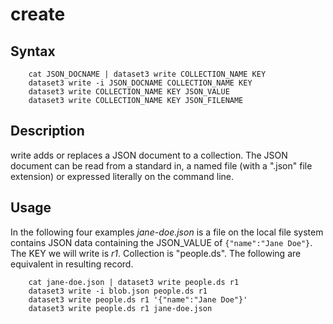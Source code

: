 
create
======

Syntax
------

~~~shell
    cat JSON_DOCNAME | dataset3 write COLLECTION_NAME KEY
    dataset3 write -i JSON_DOCNAME COLLECTION_NAME KEY
    dataset3 write COLLECTION_NAME KEY JSON_VALUE
    dataset3 write COLLECTION_NAME KEY JSON_FILENAME
~~~

Description
-----------

write adds or replaces a JSON document to a collection. The JSON 
document can be read from a standard in, a named file (with a 
".json" file extension) or expressed literally on the command line.

Usage
-----

In the following four examples *jane-doe.json* is a file on the 
local file system contains JSON data containing the JSON_VALUE 
of `{"name":"Jane Doe"}`.  The KEY we will write is _r1_. 
Collection is "people.ds".  The following are equivalent in 
resulting record.

~~~shell
    cat jane-doe.json | dataset3 write people.ds r1
    dataset3 write -i blob.json people.ds r1
    dataset3 write people.ds r1 '{"name":"Jane Doe"}'
    dataset3 write people.ds r1 jane-doe.json
~~~

